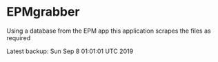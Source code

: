 # EPMgrabber
Using a database from the EPM app this application scrapes the files as required


Latest backup: Sun Sep 8 01:01:01 UTC 2019
